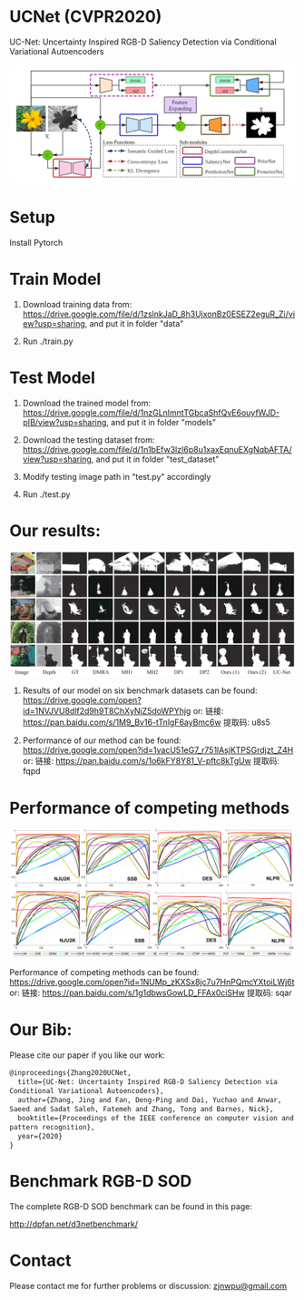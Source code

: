 # UCNet (CVPR2020)
UC-Net: Uncertainty Inspired RGB-D Saliency Detection via Conditional Variational Autoencoders

![alt text](./training_rgbd.png)

# Setup 

Install Pytorch

# Train Model

1. Download training data from: https://drive.google.com/file/d/1zslnkJaD_8h3UjxonBz0ESEZ2eguR_Zi/view?usp=sharing, and put it in folder "data"

2. Run ./train.py

# Test Model

1. Download the trained model from: https://drive.google.com/file/d/1nzGLnlmntTGbcaShfQvE6ouyfWJD-pIB/view?usp=sharing, and put it in folder "models"

2. Download the testing dataset from: https://drive.google.com/file/d/1n1bEfw3lzI6p8u1xaxEqnuEXgNqbAFTA/view?usp=sharing, and put it in folder "test_dataset"

3. Modify testing image path in "test.py" accordingly

4. Run ./test.py


# Our results:

![alt text](./competing_results_show.png)

1. Results of our model on six benchmark datasets can be found: https://drive.google.com/open?id=1NVJVU8dlf2d9h9T8ChXyNjZ5doWPYhjg or: 链接: https://pan.baidu.com/s/1M9_Bv16-tTnlgF6ayBmc6w 提取码: u8s5

2. Performance of our method can be found: https://drive.google.com/open?id=1vacU51eG7_r751lAsjKTPSGrdjzt_Z4H or: 链接: https://pan.baidu.com/s/1o6kFY8Y81_V-pftc8kTgUw 提取码: fqpd

# Performance of competing methods

![alt text](./E_F_measure.png)

Performance of competing methods can be found: https://drive.google.com/open?id=1NUMp_zKXSx8jc7u7HnPQmcYXtoiLWj6t or: 链接: https://pan.baidu.com/s/1g1dbwsGowLD_FFAx0ciSHw 提取码: sqar 

# Our Bib:

Please cite our paper if you like our work:
```
@inproceedings{Zhang2020UCNet,
  title={UC-Net: Uncertainty Inspired RGB-D Saliency Detection via Conditional Variational Autoencoders},
  author={Zhang, Jing and Fan, Deng-Ping and Dai, Yuchao and Anwar, Saeed and Sadat Saleh, Fatemeh and Zhang, Tong and Barnes, Nick},
  booktitle={Proceedings of the IEEE conference on computer vision and pattern recognition},
  year={2020}
}
```

# Benchmark RGB-D SOD

The complete RGB-D SOD benchmark can be found in this page:

http://dpfan.net/d3netbenchmark/


# Contact

Please contact me for further problems or discussion: zjnwpu@gmail.com


